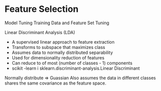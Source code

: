 # Feature Selection

Model Tuning
Training Data and Feature Set Tuning

Linear Discriminant Analysis (LDA)

* A supervised linear approach to feature extraction
* Transforms to subspace that maximizes class
* Assumes data to normally distributed separability
* Used for dimensionality reduction of features
* Can reduce to of most (number of classes - 1)  components
* scikit -learn i sklearn.discriminant-analysis.Linear Discriminant

Normally distribute => Guassian
Also assumes the data in different classes shares the same covariance as the feature space.